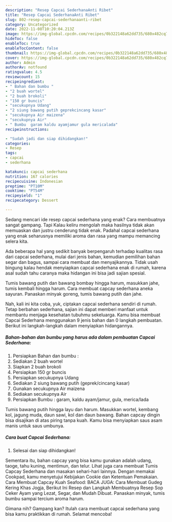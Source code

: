 ```yaml
---
description: "Resep Capcai SederhanaAnti Ribet"
title: "Resep Capcai SederhanaAnti Ribet"
slug: 802-resep-capcai-sederhanaanti-ribet
category: Uncategorized
date: 2022-11-08T10:20:04.213Z
image: https://img-global.cpcdn.com/recipes/0b322148a62dd735/680x482cq70/capcai-sederhana-foto-resep-utama.jpg
hideToc: false
enableToc: true
enableTocContent: false
thumbnail: https://img-global.cpcdn.com/recipes/0b322148a62dd735/680x482cq70/capcai-sederhana-foto-resep-utama.jpg
cover: https://img-global.cpcdn.com/recipes/0b322148a62dd735/680x482cq70/capcai-sederhana-foto-resep-utama.jpg
author: Admin
authorAv: notfound
ratingvalue: 4.5
reviewcount: 15
recipeingredient:
- " Bahan dan bumbu "
- "2 buah wortel"
- "2 buah brokoli"
- "150 gr buncis"
- "secukupnya Udang"
- "2 siung bawang putih geprekcincang kasar"
- "secukupnya Air maizena"
- "secukupnya Air"
- " Bumbu  garam kaldu ayamjamur gula mericalada"
recipeinstructions:

- "Sudah jadi dan siap dihidangkan!"
categories:
- Resep
tags:
- capcai
- sederhana

katakunci: capcai sederhana 
nutrition: 167 calories
recipecuisine: Indonesian
preptime: "PT10M"
cooktime: "PT54M"
recipeyield: "1"
recipecategory: Dessert

---
```



Sedang mencari ide resep capcai sederhana yang enak? Cara membuatnya sangat gampang. Tapi Kalau keliru mengolah maka hasilnya tidak akan memuaskan dan justru cenderung tidak enak. Padahal capcai sederhana yang enak seharusnya memiliki aroma dan rasa yang mampu memancing selera kita.


Ada beberapa hal yang sedikit banyak berpengaruh terhadap kualitas rasa dari capcai sederhana, mulai dari jenis bahan, kemudian pemilihan bahan segar dan bagus, sampai cara membuat dan menyajikannya. Tidak usah bingung kalau hendak menyiapkan capcai sederhana enak di rumah, karena asal sudah tahu caranya maka hidangan ini bisa jadi sajian spesial.

Tumis bawang putih dan bawang bombay hingga harum, masukkan jahe, tumis kembali hingga harum. Cara membuat capcay sederhana aneka sayuran. Panaskan minyak goreng, tumis bawang putih dan jahe.


Nah, kali ini kita coba, yuk, ciptakan capcai sederhana sendiri di rumah. Tetap berbahan sederhana, sajian ini dapat memberi manfaat untuk membantu menjaga kesehatan tubuhmu sekeluarga. Kamu bisa membuat Capcai Sederhana menggunakan 9 jenis bahan dan 0 langkah pembuatan. Berikut ini langkah-langkah dalam menyiapkan hidangannya.

<!--inarticleads1-->

##### Bahan-bahan dan bumbu yang harus ada dalam pembuatan Capcai Sederhana:

1. Persiapkan  Bahan dan bumbu :
1. Sediakan 2 buah wortel
1. Siapkan 2 buah brokoli
1. Persiapkan 150 gr buncis
1. Persiapkan secukupnya Udang
1. Sediakan 2 siung bawang putih (geprek/cincang kasar)
1. Gunakan secukupnya Air maizena
1. Sediakan secukupnya Air
1. Persiapkan  Bumbu : garam, kaldu ayam/jamur, gula, merica/lada


Tumis bawang putih hingga layu dan harum. Masukkan wortel, kembang kol, jagung muda, daun sawi, kol dan daun bawang. Bahan capcay dingin bisa disajikan di atas piring tanpa kuah. Kamu bisa menyiapkan saus asam manis untuk saus umbunya. 

<!--inarticleads2-->

##### Cara buat Capcai Sederhana:


1. Selesai dan siap dihidangkan!

Sementara itu, bahan capcay yang bisa kamu gunakan adalah udang, taoge, tahu kuning, mentimun, dan telur. Lihat juga cara membuat Tumis Capcay Sederhana dan masakan sehari-hari lainnya. Dengan memakai Cookpad, kamu menyetujui Kebijakan Cookie dan Ketentuan Pemakaian. Cara Membuat Capcay Kuah Seafood: BACA JUGA: Cara Membuat Gudeg Kering Khas Jogja, Berikut Ini Resep dan Langkah Membuatnya Resep Sop Ceker Ayam yang Lezat, Segar, dan Mudah Dibuat. Panaskan minyak, tumis bumbu sampai tercium aroma harum. 

Gimana nih? Gampang kan? Itulah cara membuat capcai sederhana yang bisa kamu praktikkan di rumah. Selamat mencoba!
